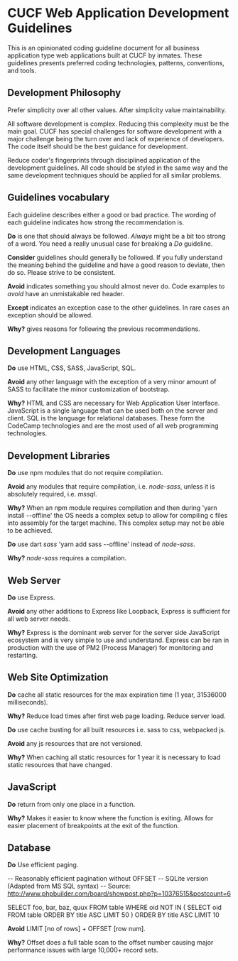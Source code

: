 # CUCF Web Application Development Guidelines

This is an opinionated coding guideline document for all business application type web applications built at CUCF by inmates.
These guidelines presents preferred coding technologies, patterns, conventions, and tools.



## Development Philosophy

Prefer simplicity over all other values. After simplicity value maintainability.

All software development is complex. Reducing this complexity must be the main goal. CUCF has special challenges for software development with a major challenge being the turn over and lack of experience of developers. The code itself should be the best guidance for development.

Reduce coder's fingerprints through disciplined application of the development guidelines. All code should be styled in the same way and the same development techniques should be applied for all similar problems.



## Guidelines vocabulary

Each guideline describes either a good or bad practice.
The wording of each guideline indicates how strong the recommendation is.

**Do** is one that should always be followed.
_Always_ might be a bit too strong of a word.
You need a really unusual case for breaking a *Do* guideline.

**Consider** guidelines should generally be followed.
If you fully understand the meaning behind the guideline and have a good reason to deviate, then do so. Please strive to be consistent.

**Avoid** indicates something you should almost never do. Code examples to *avoid* have an unmistakable red header.

**Except** indicates an exception case to the other guidelines.
In rare cases an exception should be allowed.

**Why?** gives reasons for following the previous recommendations.



## Development Languages

**Do** use HTML, CSS, SASS, JavaScript, SQL.

**Avoid** any other language with the exception of a very minor amount of SASS to facilitate the minor customization of bootstrap.

**Why?** HTML and CSS are necessary for Web Application User Interface. JavaScript is a single language that can be used both on the server and client. SQL is the language for relational databases. These form the CodeCamp technologies and are the most used of all web programming technologies.



## Development Libraries

**Do** use npm modules that do not require compilation.

**Avoid** any modules that require compilation, i.e. *node-sass*, unless it is absolutely required, i.e. *mssql*.

**Why?** When an npm module requires compilation and then during 'yarn install --offline' the OS needs a complex setup to allow for compiling c files into assembly for the target machine. This complex setup may not be able to be achieved.


**Do** use dart *sass* 'yarn add sass --offline' instead of *node-sass*.

**Why?** *node-sass* requires a compilation.



## Web Server

**Do** use Express.

**Avoid** any other additions to Express like Loopback, Express is sufficient for all web server needs.

**Why?** Express is the dominant web server for the server side JavaScript ecosystem and is very simple to use and understand. Express can be ran in production with the use of PM2 (Process Manager) for monitoring and restarting.



## Web Site Optimization

**Do** cache all static resources for the max expiration time (1 year, 31536000 milliseconds).

**Why?** Reduce load times after first web page loading. Reduce server load.


**Do** use cache busting for all built resources i.e. sass to css, webpacked js.

**Avoid** any js resources that are not versioned.

**Why?** When caching all static resources for 1 year it is necessary to load static resources that have changed.



## JavaScript

**Do** return from only one place in a function.

**Why?** Makes it easier to know where the function is exiting. Allows for easier placement of breakpoints at the exit of the function.


## Database

**Do** Use efficient paging.

-- Reasonably efficient pagination without OFFSET
-- SQLite version (Adapted from MS SQL syntax)
-- Source: http://www.phpbuilder.com/board/showpost.php?p=10376515&postcount=6

SELECT foo, bar, baz, quux FROM table
WHERE oid NOT IN ( SELECT oid FROM table
                   ORDER BY title ASC LIMIT 50 )
ORDER BY title ASC LIMIT 10

**Avoid** LIMIT [no of rows] + OFFSET [row num].

**Why?** Offset does a full table scan to the offset number causing major performance issues with large 10,000+ record sets.